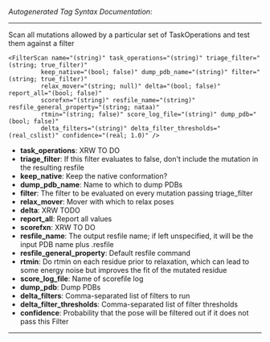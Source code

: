 _Autogenerated Tag Syntax Documentation:_

---
Scan all mutations allowed by a particular set of TaskOperations and test them against a filter

```
<FilterScan name="(string)" task_operations="(string)" triage_filter="(string; true_filter)"
         keep_native="(bool; false)" dump_pdb_name="(string)" filter="(string; true_filter)"
         relax_mover="(string; null)" delta="(bool; false)" report_all="(bool; false)"
         scorefxn="(string)" resfile_name="(string)" resfile_general_property="(string; nataa)"
         rtmin="(string; false)" score_log_file="(string)" dump_pdb="(bool; false)"
         delta_filters="(string)" delta_filter_thresholds="(real_cslist)" confidence="(real; 1.0)" />
```

-   **task_operations**: XRW TO DO
-   **triage_filter**: If this filter evaluates to false, don't include the mutation in the resulting resfile
-   **keep_native**: Keep the native conformation?
-   **dump_pdb_name**: Name to which to dump PDBs
-   **filter**: The filter to be evaluated on every mutation passing triage_filter
-   **relax_mover**: Mover with which to relax poses
-   **delta**: XRW TODO
-   **report_all**: Report all values
-   **scorefxn**: XRW TO DO
-   **resfile_name**: The output resfile name; if left unspecified, it will be the input PDB name plus .resfile
-   **resfile_general_property**: Default resfile command
-   **rtmin**: Do rtmin on each residue prior to relaxation, which can lead to some energy noise but improves the fit of the mutated residue
-   **score_log_file**: Name of scorefile log
-   **dump_pdb**: Dump PDBs
-   **delta_filters**: Comma-separated list of filters to run
-   **delta_filter_thresholds**: Comma-separated list of filter thresholds
-   **confidence**: Probability that the pose will be filtered out if it does not pass this Filter

---
